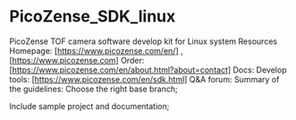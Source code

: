 # PicoZense_SDK_linux

PicoZense TOF camera software develop kit for Linux system
Resources
Homepage: [https://www.picozense.com/en/] , [https://www.picozense.com]
Order: [https://www.picozense.com/en/about.html?about=contact]
Docs:
Develop tools: [https://www.picozense.com/en/sdk.html]
Q&A forum:
Summary of the guidelines:
Choose the right base branch;

Include sample project and documentation;
